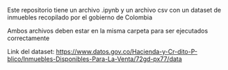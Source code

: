 Este repositorio tiene un archivo .ipynb y un archivo csv con un dataset de inmuebles recopilado por el gobierno de Colombia

Ambos archivos deben estar en la misma carpeta para ser ejecutados correctamente

Link del dataset: https://www.datos.gov.co/Hacienda-y-Cr-dito-P-blico/Inmuebles-Disponibles-Para-La-Venta/72gd-px77/data

